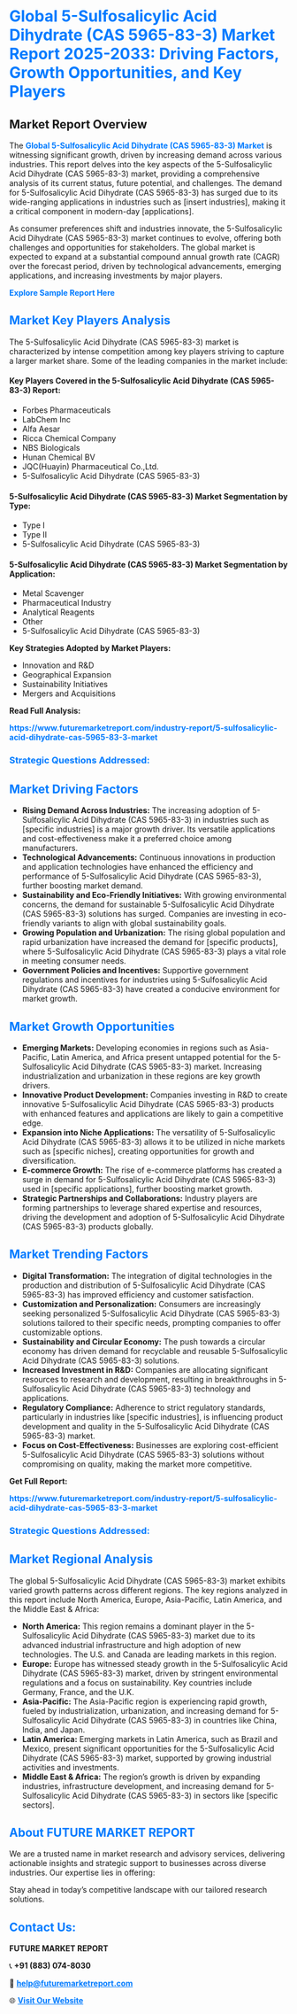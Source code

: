 <h1 style="color: #007BFF;">Global 5-Sulfosalicylic Acid Dihydrate (CAS 5965-83-3) Market Report 2025-2033: Driving Factors, Growth Opportunities, and Key Players</h1>

<section id="overview">
<h2>Market Report Overview</h2>
<p>The <a href="https://www.futuremarketreport.com/industry-report/5-sulfosalicylic-acid-dihydrate-cas-5965-83-3-market" style="color: #007BFF; text-decoration: none;"><strong>Global 5-Sulfosalicylic Acid Dihydrate (CAS 5965-83-3) Market</strong></a> is witnessing significant growth, driven by increasing demand across various industries. This report delves into the key aspects of the 5-Sulfosalicylic Acid Dihydrate (CAS 5965-83-3) market, providing a comprehensive analysis of its current status, future potential, and challenges. The demand for 5-Sulfosalicylic Acid Dihydrate (CAS 5965-83-3) has surged due to its wide-ranging applications in industries such as [insert industries], making it a critical component in modern-day [applications].</p>
<p>As consumer preferences shift and industries innovate, the 5-Sulfosalicylic Acid Dihydrate (CAS 5965-83-3) market continues to evolve, offering both challenges and opportunities for stakeholders. The global market is expected to expand at a substantial compound annual growth rate (CAGR) over the forecast period, driven by technological advancements, emerging applications, and increasing investments by major players.</p>
</section>

<section id="overview">
<p><a href="https://www.futuremarketreport.com/request-sample/reportId=100328" style="color: #007BFF; text-decoration: none;"><strong>Explore Sample Report Here</strong></a></p>
</section>

<section id="key-players">
<h2 style="color: #007BFF;">Market Key Players Analysis</h2>
<p>The 5-Sulfosalicylic Acid Dihydrate (CAS 5965-83-3) market is characterized by intense competition among key players striving to capture a larger market share. Some of the leading companies in the market include:</p>
<h4>Key Players Covered in the 5-Sulfosalicylic Acid Dihydrate (CAS 5965-83-3) Report:</h4>
<ul><li>Forbes Pharmaceuticals</li><li>LabChem Inc</li><li>Alfa Aesar</li><li>Ricca Chemical Company</li><li>NBS Biologicals</li><li>Hunan Chemical BV</li><li>JQC(Huayin) Pharmaceutical Co.,Ltd.</li><li>5-Sulfosalicylic Acid Dihydrate (CAS 5965-83-3)</li></ul>
<h4>5-Sulfosalicylic Acid Dihydrate (CAS 5965-83-3) Market Segmentation by Type:</h4>
<ul><li>Type I</li><li>Type II</li><li>5-Sulfosalicylic Acid Dihydrate (CAS 5965-83-3)</li></ul>

<h4>5-Sulfosalicylic Acid Dihydrate (CAS 5965-83-3) Market Segmentation by Application:</h4>
<ul><li>Metal Scavenger</li><li>Pharmaceutical Industry</li><li>Analytical Reagents</li><li>Other</li><li>5-Sulfosalicylic Acid Dihydrate (CAS 5965-83-3)</li></ul>
<p><strong>Key Strategies Adopted by Market Players:</strong></p>
<ul>
<li>Innovation and R&D</li>
<li>Geographical Expansion</li>
<li>Sustainability Initiatives</li>
<li>Mergers and Acquisitions</li>
</ul>
</section>

<section>
<p><strong>Read Full Analysis: </strong></p><a href="https://www.futuremarketreport.com/industry-report/5-sulfosalicylic-acid-dihydrate-cas-5965-83-3-market" style="color: #007BFF; text-decoration: none;"><strong>https://www.futuremarketreport.com/industry-report/5-sulfosalicylic-acid-dihydrate-cas-5965-83-3-market</strong></a>
<h3 style="color: #007BFF;">Strategic Questions Addressed:</h3>
</section>

<section id="driving-factors">
<h2 style="color: #007BFF;">Market Driving Factors</h2>
<ul>
<li><strong>Rising Demand Across Industries:</strong> The increasing adoption of 5-Sulfosalicylic Acid Dihydrate (CAS 5965-83-3) in industries such as [specific industries] is a major growth driver. Its versatile applications and cost-effectiveness make it a preferred choice among manufacturers.</li>
<li><strong>Technological Advancements:</strong> Continuous innovations in production and application technologies have enhanced the efficiency and performance of 5-Sulfosalicylic Acid Dihydrate (CAS 5965-83-3), further boosting market demand.</li>
<li><strong>Sustainability and Eco-Friendly Initiatives:</strong> With growing environmental concerns, the demand for sustainable 5-Sulfosalicylic Acid Dihydrate (CAS 5965-83-3) solutions has surged. Companies are investing in eco-friendly variants to align with global sustainability goals.</li>
<li><strong>Growing Population and Urbanization:</strong> The rising global population and rapid urbanization have increased the demand for [specific products], where 5-Sulfosalicylic Acid Dihydrate (CAS 5965-83-3) plays a vital role in meeting consumer needs.</li>
<li><strong>Government Policies and Incentives:</strong> Supportive government regulations and incentives for industries using 5-Sulfosalicylic Acid Dihydrate (CAS 5965-83-3) have created a conducive environment for market growth.</li>
</ul>
</section>

<section id="growth-opportunities">
<h2 style="color: #007BFF;">Market Growth Opportunities</h2>
<ul>
<li><strong>Emerging Markets:</strong> Developing economies in regions such as Asia-Pacific, Latin America, and Africa present untapped potential for the 5-Sulfosalicylic Acid Dihydrate (CAS 5965-83-3) market. Increasing industrialization and urbanization in these regions are key growth drivers.</li>
<li><strong>Innovative Product Development:</strong> Companies investing in R&D to create innovative 5-Sulfosalicylic Acid Dihydrate (CAS 5965-83-3) products with enhanced features and applications are likely to gain a competitive edge.</li>
<li><strong>Expansion into Niche Applications:</strong> The versatility of 5-Sulfosalicylic Acid Dihydrate (CAS 5965-83-3) allows it to be utilized in niche markets such as [specific niches], creating opportunities for growth and diversification.</li>
<li><strong>E-commerce Growth:</strong> The rise of e-commerce platforms has created a surge in demand for 5-Sulfosalicylic Acid Dihydrate (CAS 5965-83-3) used in [specific applications], further boosting market growth.</li>
<li><strong>Strategic Partnerships and Collaborations:</strong> Industry players are forming partnerships to leverage shared expertise and resources, driving the development and adoption of 5-Sulfosalicylic Acid Dihydrate (CAS 5965-83-3) products globally.</li>
</ul>
</section>

<section id="trending-factors">
<h2 style="color: #007BFF;">Market Trending Factors</h2>
<ul>
<li><strong>Digital Transformation:</strong> The integration of digital technologies in the production and distribution of 5-Sulfosalicylic Acid Dihydrate (CAS 5965-83-3) has improved efficiency and customer satisfaction.</li>
<li><strong>Customization and Personalization:</strong> Consumers are increasingly seeking personalized 5-Sulfosalicylic Acid Dihydrate (CAS 5965-83-3) solutions tailored to their specific needs, prompting companies to offer customizable options.</li>
<li><strong>Sustainability and Circular Economy:</strong> The push towards a circular economy has driven demand for recyclable and reusable 5-Sulfosalicylic Acid Dihydrate (CAS 5965-83-3) solutions.</li>
<li><strong>Increased Investment in R&D:</strong> Companies are allocating significant resources to research and development, resulting in breakthroughs in 5-Sulfosalicylic Acid Dihydrate (CAS 5965-83-3) technology and applications.</li>
<li><strong>Regulatory Compliance:</strong> Adherence to strict regulatory standards, particularly in industries like [specific industries], is influencing product development and quality in the 5-Sulfosalicylic Acid Dihydrate (CAS 5965-83-3) market.</li>
<li><strong>Focus on Cost-Effectiveness:</strong> Businesses are exploring cost-efficient 5-Sulfosalicylic Acid Dihydrate (CAS 5965-83-3) solutions without compromising on quality, making the market more competitive.</li>
</ul>
</section>

<section>
<p><strong>Get Full Report: </strong></p><a href="https://www.futuremarketreport.com/industry-report/5-sulfosalicylic-acid-dihydrate-cas-5965-83-3-market" style="color: #007BFF; text-decoration: none;"><strong>https://www.futuremarketreport.com/industry-report/5-sulfosalicylic-acid-dihydrate-cas-5965-83-3-market</strong></a>
<h3 style="color: #007BFF;">Strategic Questions Addressed:</h3>
</section>


<section id="regional-analysis">
<h2 style="color: #007BFF;">Market Regional Analysis</h2>
<p>The global 5-Sulfosalicylic Acid Dihydrate (CAS 5965-83-3) market exhibits varied growth patterns across different regions. The key regions analyzed in this report include North America, Europe, Asia-Pacific, Latin America, and the Middle East & Africa:</p>
<ul>
<li><strong>North America:</strong> This region remains a dominant player in the 5-Sulfosalicylic Acid Dihydrate (CAS 5965-83-3) market due to its advanced industrial infrastructure and high adoption of new technologies. The U.S. and Canada are leading markets in this region.</li>
<li><strong>Europe:</strong> Europe has witnessed steady growth in the 5-Sulfosalicylic Acid Dihydrate (CAS 5965-83-3) market, driven by stringent environmental regulations and a focus on sustainability. Key countries include Germany, France, and the U.K.</li>
<li><strong>Asia-Pacific:</strong> The Asia-Pacific region is experiencing rapid growth, fueled by industrialization, urbanization, and increasing demand for 5-Sulfosalicylic Acid Dihydrate (CAS 5965-83-3) in countries like China, India, and Japan.</li>
<li><strong>Latin America:</strong> Emerging markets in Latin America, such as Brazil and Mexico, present significant opportunities for the 5-Sulfosalicylic Acid Dihydrate (CAS 5965-83-3) market, supported by growing industrial activities and investments.</li>
<li><strong>Middle East & Africa:</strong> The region’s growth is driven by expanding industries, infrastructure development, and increasing demand for 5-Sulfosalicylic Acid Dihydrate (CAS 5965-83-3) in sectors like [specific sectors].</li>
</ul>
</section>

<footer>
<h2 style="color: #007BFF;">About FUTURE MARKET REPORT</h2>
<p>We are a trusted name in market research and advisory services, delivering actionable insights and strategic support to businesses across diverse industries. Our expertise lies in offering:</p>

<p>Stay ahead in today’s competitive landscape with our tailored research solutions.</p>

<h2 style="color: #007BFF;">Contact Us:</h2>
<p><strong>FUTURE MARKET REPORT</strong></p>
<p>📞 <strong>+91 (883) 074-8030</strong></p>
<p>📧 <strong><a href="mailto:help@futuremarketreport.com" style="color: #007BFF;">help@futuremarketreport.com</a></strong></p>
<p>🌐 <strong><a href="https://www.futuremarketreport.com/" style="color: #007BFF;">Visit Our Website</a></strong></p>
</footer>